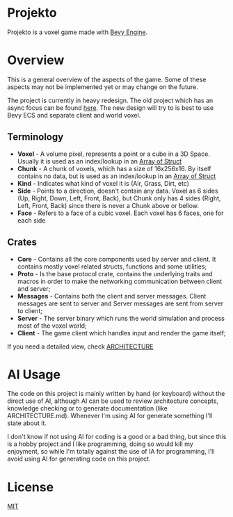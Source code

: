 # Projekto

Projekto is a voxel game made with [Bevy Engine](https://github.com/bevyengine/bevy).


# Overview

This is a general overview of the aspects of the game. Some of these aspects may not be implemented yet or may change on the future.

The project is currently in heavy redesign. The old project which has an async focus can be found [here](https://github.com/afonsolage/projekto/tree/async_io).
The new design will try to is best to use Bevy ECS and separate client and world voxel.

## Terminology ###
- **Voxel** - A volume pixel, represents a point or a cube in a 3D Space. Usually it is used as an index/lookup in an [Array of Struct](https://en.wikipedia.org/wiki/AoS_and_SoA#Array_of_structures)
- **Chunk** - A chunk of voxels, which has a size of 16x256x16. By itself contains no data, but is used as an index/lookup in an [Array of Struct](https://en.wikipedia.org/wiki/AoS_and_SoA#Array_of_structures)
- **Kind** - Indicates what kind of voxel it is (Air, Grass, Dirt, etc)
- **Side** - Points to a direction, doesn't contain any data. Voxel as 6 sides (Up, Right, Down, Left, Front, Back), but Chunk only has 4 sides (Right, Left, Front, Back) since there is never a Chunk above or bellow.
- **Face** - Refers to a face of a cubic voxel. Each voxel has 6 faces, one for each side

## Crates ##
- **Core** - Contains all the core components used by server and client. It contains mostly voxel related structs, functions and some utilities;
- **Proto** - Is the base protocol crate, contains the underlying traits and macros in order to make the networking communication between client and server;
- **Messages** - Contains both the client and server messages. Client messages are sent to server and Server messages are sent from server to client;
- **Server** - The server binary which runs the world simulation and process most of the voxel world;
- **Client** - The game client which handles input and render the game itself;

If you need a detailed view, check [ARCHITECTURE](architecture.md)

# AI Usage

The code on this project is mainly written by hand (or keyboard) without the direct use of AI, although AI can be used to review architecture concepts, 
knowledge checking or to generate documentation (like ARCHITECTURE.md). Whenever I'm using AI for generate something I'll state about it.

I don't know if not using AI for coding is a good or a bad thing, but since this is a hobby project and I like programming, doing so would kill my enjoyment,
so while I'm totally against the use of IA for programming, I'll avoid using AI for generating code on this project.

# License
[MIT](https://choosealicense.com/licenses/mit/)
